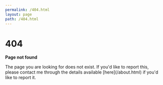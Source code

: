 ```yaml
---
permalink: /404.html
layout: page
path: /404.html
---
```


<h1>404</h1>

<p><strong>Page not found</strong></p>
The page you are looking for does not exist. If you'd like to report this, please contact me through the details available [here](/about.html) if you'd like to report it.
